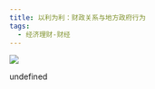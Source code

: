 ```yaml
---
title: 以利为利：财政关系与地方政府行为
tags:
  - 经济理财-财经
---
```


![](https://cdn.weread.qq.com/weread/cover/91/cpplatform_3jkncpe1hdx7zhwmqkf3yx/s_cpplatform_3jkncpe1hdx7zhwmqkf3yx1679453379.jpg)

undefined